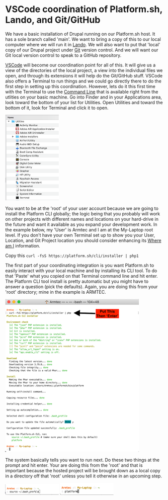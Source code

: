 
# VSCode coordination of Platform.sh, Lando, and Git/GitHub

We have a basic installation of Drupal running on our Platform.sh host.  It has a sole branch called 'main'.   We want to bring a copy of this to our local computer where we will run it in [Lando](../book/lando.md).  We will also want to put that 'local' copy of our Drupal project under [Git](../book/gitbasics.md) version control.  And we will want our Git local version control to speak to a GitHub repository.

[VSCode](../book/ide.md) will become our coordination point for all of this.  It will give us a view of the directories of the local project, a view into the individual files we open, and through its extensions it will help do the Git/GitHub stuff.  VSCode also offers a Terminal to run things and we could go directly there to do the first step in setting up this coordination.  However, lets do it this first time with the Terminal to use the [Command Line](../book/cheats.md#Terminal-Command-Line-Interface-(CLI)) that is available right from the utlities on your basic machine.  Go into Finder and in your Applications area, look toward the bottom of your list for Utilities.  Open Utilities and toward the bottom of it, look for Terminal and click it to open.

<img src="../cicd/captures/findyourterminal.png"  width="170">

You want to be at the 'root' of your user account because we are going to install the Platform CLI globally; the logic being that you probably will work on other projects with different names and locations on your hard-drive in the future and want it available as you expand your development work.  In the example below, my 'User' is Armtec and I am at the My-Laptop root level.  If you don't have your own Terminal set up to show you your User, Location, and Git Project location you should consider enhancing its [Where am I](../book/WhereAmI.md) information.

Copy this `curl -fsS https://platform.sh/cli/installer | php1`

The first part of your coordinating integration is you want Platform.sh to easily interact with your local machine and by installing its CLI tool.  To do that 'Paste' what you copied on that Terminal command line and hit enter.  The Platform CLI tool install is pretty automatic but you might have to answer a question (pick the defaults).  Again, you are doing this from your 'root' directory; mine in the example is ARMTEC.

<img src="../cicd/captures/platformCLIinstall1.png"  width="425">








The system basically tells you want to run next. Do these two things at the prompt and hit enter.  Your are doing this from the 'root' and that is important because the hosted project will be brought down as a local copy in a directory off that 'root' unless you tell it otherwise in an upcoming step.

<img src="../cicd/captures/platformCLIinstall2.png"  width="170">

<img src="../cicd/captures/platformCLIinstall3.png"  width="170">
